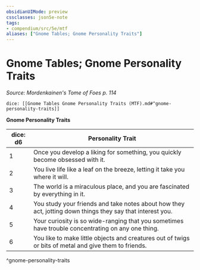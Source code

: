 ```yaml
---
obsidianUIMode: preview
cssclasses: json5e-note
tags:
- compendium/src/5e/mtf
aliases: ["Gnome Tables; Gnome Personality Traits"]
---
```

# Gnome Tables; Gnome Personality Traits
*Source: Mordenkainen's Tome of Foes p. 114* 

`dice: [[Gnome Tables Gnome Personality Traits (MTF).md#^gnome-personality-traits]]`

**Gnome Personality Traits**

| dice: d6 | Personality Trait |
|----------|-------------------|
| 1 | Once you develop a liking for something, you quickly become obsessed with it. |
| 2 | You live life like a leaf on the breeze, letting it take you where it will. |
| 3 | The world is a miraculous place, and you are fascinated by everything in it. |
| 4 | You study your friends and take notes about how they act, jotting down things they say that interest you. |
| 5 | Your curiosity is so wide-ranging that you sometimes have trouble concentrating on any one thing. |
| 6 | You like to make little objects and creatures out of twigs or bits of metal and give them to friends. |
^gnome-personality-traits